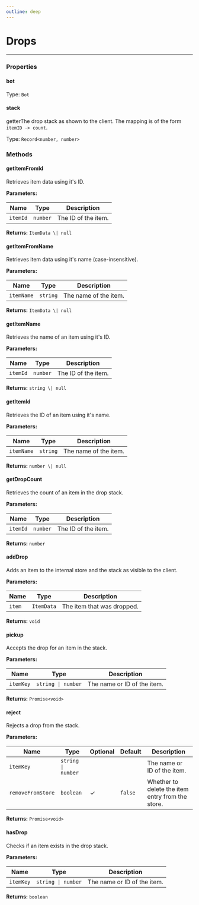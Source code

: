 ```yaml
---
outline: deep
---
```


# Drops

---

### Properties

#### bot

Type: `Bot`

#### stack

​<Badge type="info">getter</Badge>The drop stack as shown to the client. The mapping is of the form `itemID -> count`.

Type: `Record<number, number>`

### Methods

#### getItemFromId

Retrieves item data using it's ID.

**Parameters:**

| Name | Type | Description |
|------|------|-------------|
| `itemId` | `number` | The ID of the item. |

**Returns:** `ItemData \| null`

#### getItemFromName

Retrieves item data using it's name (case-insensitive).

**Parameters:**

| Name | Type | Description |
|------|------|-------------|
| `itemName` | `string` | The name of the item. |

**Returns:** `ItemData \| null`

#### getItemName

Retrieves the name of an item using it's ID.

**Parameters:**

| Name | Type | Description |
|------|------|-------------|
| `itemId` | `number` | The ID of the item. |

**Returns:** `string \| null`

#### getItemId

Retrieves the ID of an item using it's name.

**Parameters:**

| Name | Type | Description |
|------|------|-------------|
| `itemName` | `string` | The name of the item. |

**Returns:** `number \| null`

#### getDropCount

Retrieves the count of an item in the drop stack.

**Parameters:**

| Name | Type | Description |
|------|------|-------------|
| `itemId` | `number` | The ID of the item. |

**Returns:** `number`

#### addDrop

Adds an item to the internal store and the stack as visible to the client.

**Parameters:**

| Name | Type | Description |
|------|------|-------------|
| `item` | `ItemData` | The item that was dropped. |

**Returns:** `void`

#### pickup

Accepts the drop for an item in the stack.

**Parameters:**

| Name | Type | Description |
|------|------|-------------|
| `itemKey` | `string \| number` | The name or ID of the item. |

**Returns:** `Promise<void>`

#### reject

Rejects a drop from the stack.

**Parameters:**

| Name | Type | Optional | Default | Description |
|------|------|----------|---------|-------------|
| `itemKey` | `string \| number` |  |  | The name or ID of the item. |
| `removeFromStore` | `boolean` | ✓ | `false` | Whether to delete the item entry from the store. |

**Returns:** `Promise<void>`

#### hasDrop

Checks if an item exists in the drop stack.

**Parameters:**

| Name | Type | Description |
|------|------|-------------|
| `itemKey` | `string \| number` | The name or ID of the item. |

**Returns:** `boolean`

